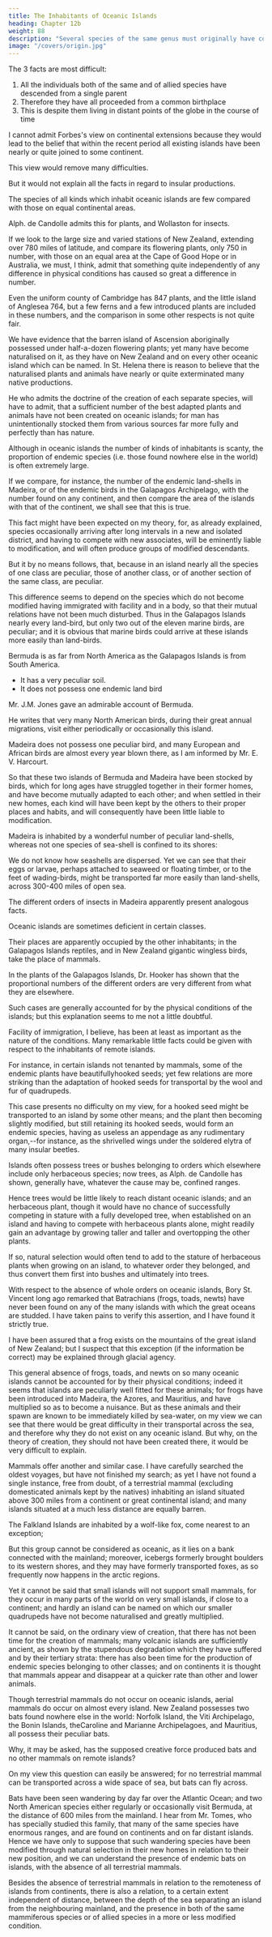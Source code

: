 ```yaml
---
title: The Inhabitants of Oceanic Islands
heading: Chapter 12b
weight: 88
description: "Several species of the same genus must originally have come from the same source"
image: "/covers/origin.jpg"
---
```




The 3 facts are most difficult:

1. All the individuals both of the same and of allied species have descended from a single parent
2. Therefore they have all proceeded from a common birthplace
3. This is despite them living in distant points of the globe in the course of time

I cannot admit Forbes's view on continental extensions because they would lead to the belief that within the recent period all existing islands have been nearly or quite joined to some continent.

This view would remove many difficulties.

But it would not explain all the facts in regard to insular productions.

<!-- In the following remarks I shall not confine myself to the mere question of dispersal; but shall consider some other facts, which bear on the truth of the two theories of independent creation and of descent with modification. -->

The species of all kinds which inhabit oceanic islands are few compared with those on equal continental areas.

Alph. de Candolle admits this for plants, and Wollaston for insects.

If we look to the large size and varied stations of New Zealand, extending over 780 miles of latitude, and compare its flowering plants, only 750 in number, with those on an equal area at the Cape of Good Hope or in Australia, we must, I think, admit that something quite independently of any difference in physical conditions has caused so great a difference in number. 

Even the uniform county of Cambridge has 847 plants, and the little island of Anglesea 764, but a few ferns and a few
introduced plants are included in these numbers, and the comparison in some other respects is not
quite fair.

We have evidence that the barren island of Ascension aboriginally possessed under half-a-dozen flowering plants; yet many have become naturalised on it, as they have on New Zealand and on every other oceanic island which can be named. In St. Helena there is reason to believe that the naturalised plants and animals have nearly or quite exterminated many native productions. 

He who admits the doctrine of the creation of each separate species, will have to admit, that a sufficient number of the best adapted plants and animals have not been created on oceanic islands; for man has unintentionally stocked them from various sources far more fully and perfectly than has nature. 

Although in oceanic islands the number of kinds of inhabitants is scanty, the proportion of endemic species (i.e. those found nowhere else in the world) is often extremely large.

If we compare, for instance, the number of the endemic land-shells in Madeira, or of the endemic birds in the Galapagos Archipelago, with the number found on any continent, and then compare the area of the islands with that of the continent, we shall see that this is true. 

This fact might have been expected on my theory, for, as already explained, species occasionally arriving after long intervals in a new and isolated district, and having to compete with new associates, will be eminently liable to modification, and will often produce groups of modified descendants. 

But it by no means follows, that, because in an island nearly all the species of one class are peculiar, those of another class, or of another section of the same class, are peculiar.

This difference seems to depend on the species which do not become modified having immigrated with facility and in a body, so that their mutual relations have not been much disturbed. Thus in the Galapagos Islands nearly every land-bird, but only two out of the eleven marine birds, are peculiar; and it is obvious that marine birds could arrive at these islands more easily than land-birds.

Bermuda is as far from North America as the Galapagos Islands is from South America.
- It has a very peculiar soil.
- It does not possess one endemic land bird

Mr. J.M. Jones gave an admirable account of Bermuda.

He writes that very many North American birds, during their great annual migrations, visit either periodically or occasionally this island. 

Madeira does not possess one peculiar bird, and many European and African birds are almost every year blown there, as I am informed by Mr. E. V. Harcourt.

So that these two islands of Bermuda and Madeira have been stocked by birds, which for long ages have struggled together in their former homes, and have become mutually adapted to each other; and when settled in their new homes, each kind will have been kept by the others to their proper places and habits, and will consequently have been little liable to modification.

Madeira is inhabited by a wonderful number of peculiar land-shells, whereas not one species of sea-shell is confined to its shores: 

We do not know how seashells are dispersed. Yet we can see that their eggs or larvae, perhaps attached to seaweed or floating timber, or to the feet of wading-birds, might be transported far more easily than land-shells,
across 300-400 miles of open sea.

The different orders of insects in Madeira apparently present analogous facts.

Oceanic islands are sometimes deficient in certain classes.

Their places are apparently occupied by the other inhabitants; in the Galapagos Islands reptiles, and in New Zealand gigantic wingless birds, take the place of mammals. 

In the plants of the Galapagos Islands, Dr. Hooker has shown that the proportional numbers of the different orders are very different from what they are elsewhere.

Such cases are generally accounted for by the physical conditions of the islands; but this explanation seems to me not a little doubtful.

Facility of immigration, I believe, has been at least as important as the nature of the conditions. Many remarkable little facts could be given with respect to the inhabitants of remote islands. 

For instance, in certain islands not tenanted by mammals, some of the endemic plants have beautifullyhooked seeds; yet few relations are more striking than the adaptation of hooked seeds for transportal by the wool and fur of quadrupeds. 

This case presents no difficulty on my view, for a hooked seed might be transported to an island by some other means; and the plant then becoming slightly modified, but still retaining its hooked seeds, would form an endemic species, having as
useless an appendage as any rudimentary organ,--for instance, as the shrivelled wings under the soldered elytra of many insular beetles. 

Islands often possess trees or bushes belonging to orders which elsewhere include only herbaceous species; now trees, as Alph. de Candolle has shown, generally have, whatever the cause may be, confined ranges. 

Hence trees would be little likely to reach distant oceanic islands; and an herbaceous plant, though it would have no chance of successfully competing in stature with a fully developed tree, when established on an island and having to compete with herbaceous plants alone, might readily gain an advantage by growing taller and taller and overtopping the other plants. 

If so, natural selection would often tend to add to the stature of herbaceous plants when growing on an island, to whatever order they belonged, and thus convert them first into bushes and ultimately into trees.

With respect to the absence of whole orders on oceanic islands, Bory St. Vincent long ago
remarked that Batrachians (frogs, toads, newts) have never been found on any of the many islands
with which the great oceans are studded. I have taken pains to verify this assertion, and I have
found it strictly true. 

I have been assured that a frog exists on the mountains of the great island of New Zealand; but I suspect that this exception (if the information be correct) may be explained through glacial agency. 

This general absence of frogs, toads, and newts on so many oceanic islands cannot be accounted for by their physical conditions; indeed it seems that islands are peculiarly well fitted for these animals; for frogs have been introduced into Madeira, the Azores, and Mauritius, and have multiplied so as to become a nuisance. But as these animals and their spawn are known to be immediately killed by sea-water, on my view we can see that there would be great difficulty in their transportal across the sea, and therefore why they do not exist on any oceanic island. But why, on the theory of creation, they should not have been created there, it would be very difficult to explain.

Mammals offer another and similar case. I have carefully searched the oldest voyages, but have not finished my search; as yet I have not found a single instance, free from doubt, of a terrestrial mammal (excluding domesticated animals kept by the natives) inhabiting an island situated above 300 miles from a continent or great continental island; and many islands situated at a much less distance are equally barren. 

The Falkland Islands are inhabited by a wolf-like fox, come nearest to an exception; 

But this group cannot be considered as oceanic, as it lies on a bank connected with the mainland; moreover, icebergs formerly brought boulders to its western shores, and they may have formerly transported foxes, as so frequently now happens in the arctic regions.

Yet it cannot be said that small islands will not support small mammals, for they occur in many parts of the world on very small islands, if close to a continent; and hardly an island can be named on which our smaller quadrupeds have not become naturalised and greatly multiplied. 

It cannot be said, on the ordinary view of creation, that there has not been time for the creation of mammals; many volcanic islands are sufficiently ancient, as shown by the stupendous degradation which they have suffered and by their tertiary strata: there has also been time for the production of endemic species belonging to other classes; and on continents it is thought that mammals appear and disappear at a quicker rate than other and lower animals.

Though terrestrial mammals do not occur on oceanic islands, aerial mammals do occur on almost every island. New Zealand possesses two bats found nowhere else in the world: Norfolk Island, the Viti Archipelago, the Bonin Islands, theCaroline and Marianne Archipelagoes, and Mauritius, all possess their peculiar bats. 

Why, it may be asked, has the supposed creative force produced bats and no other mammals on remote islands?

On my view this question can easily be answered; for no terrestrial mammal can be transported across a wide space of sea, but bats can fly across. 

Bats have been seen wandering by day far over the Atlantic Ocean; and two North American species either regularly or occasionally visit Bermuda, at the distance of 600 miles from the mainland. I hear from Mr. Tomes, who has specially studied this family, that many of the same species have enormous ranges, and are found on continents and on far distant islands. Hence we have only to suppose that such wandering species have been modified through natural selection in their new homes in relation to their new position, and we can understand the presence of endemic bats on islands, with the absence of all terrestrial mammals.

Besides the absence of terrestrial mammals in relation to the remoteness of islands from continents, there is also a relation, to a certain extent independent of distance, between the depth of the sea separating an island from the neighbouring mainland, and the presence in both of the same mammiferous species or of allied species in a more or less modified condition.